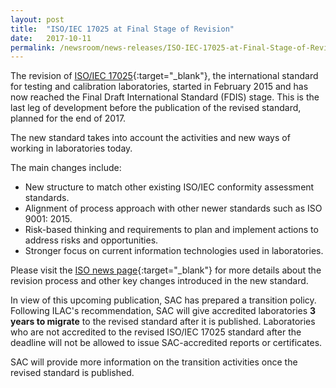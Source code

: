 ```yaml
---
layout: post
title:  "ISO/IEC 17025 at Final Stage of Revision"
date:   2017-10-11
permalink: /newsroom/news-releases/ISO-IEC-17025-at-Final-Stage-of-Revision
---
```


The revision of [ISO/IEC 17025](https://www.iso.org/standard/66912.html){:target="_blank"}, the international standard for testing and calibration laboratories, started in February 2015 and has now reached the Final Draft International Standard (FDIS) stage. This is the last leg of development before the publication of the revised standard, planned for the end of 2017.

The new standard takes into account the activities and new ways of working in laboratories today.

The main changes include:  
* New structure to match other existing ISO/IEC conformity assessment standards.
* Alignment of process approach with other newer standards such as ISO 9001: 2015.
* Risk-based thinking and requirements to plan and implement actions to address risks and opportunities.
* Stronger focus on current information technologies used in laboratories.

Please visit the [ISO news page](https://www.iso.org/news/ref2212.html){:target="_blank"} for more details about the revision process and other key changes introduced in the new standard.

In view of this upcoming publication, SAC has prepared a transition policy. Following ILAC's recommendation, SAC will give accredited laboratories **3 years to migrate** to the revised standard after it is published. Laboratories who are not accredited to the revised ISO/IEC 17025 standard after the deadline will not be allowed to issue SAC-accredited reports or certificates.

SAC will provide more information on the transition activities once the revised standard is published.
